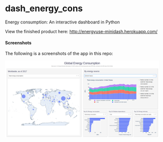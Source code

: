 # dash_energy_cons
Energy consumption: An interactive dashboard in Python

View the finished product here: http://energyuse-minidash.herokuapp.com/


#### Screenshots
The following is a screenshots of the app in this repo:

![energy_cons](assets/energy_cons.png)
